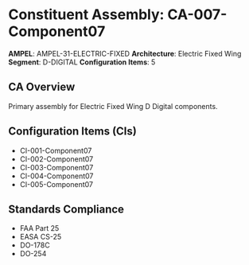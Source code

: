 # Constituent Assembly: CA-007-Component07

**AMPEL**: AMPEL-31-ELECTRIC-FIXED
**Architecture**: Electric Fixed Wing
**Segment**: D-DIGITAL
**Configuration Items**: 5

## CA Overview
Primary assembly for Electric Fixed Wing D Digital components.

## Configuration Items (CIs)
- CI-001-Component07
- CI-002-Component07
- CI-003-Component07
- CI-004-Component07
- CI-005-Component07

## Standards Compliance
- FAA Part 25
- EASA CS-25
- DO-178C
- DO-254
